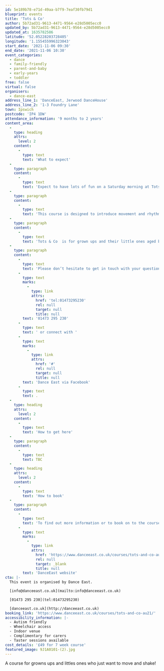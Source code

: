 ```yaml
---
id: 5e189b78-e71d-49aa-b7f9-7eaf30fb79d1
blueprint: events
title: 'Tots & Co'
author: 5b72ad31-9613-4471-9564-e28d5005ecc0
updated_by: 5b72ad31-9613-4471-9564-e28d5005ecc0
updated_at: 1635782586
latitude: '52.05228203728405'
longitude: '1.155455996323043'
start_date: '2021-11-06 09:30'
end_date: '2021-11-06 10:30'
event_categories:
  - dance
  - family-friendly
  - parent-and-baby
  - early-years
  - toddler
free: false
virtual: false
organisers:
  - dance-east
address_line_1: 'DanceEast, Jerwood DanceHouse'
address_line_2: '1-3 Foundry Lane'
town: Ipswich
postcode: 'IP4 1DW'
attendance_information: '9 months to 2 years'
content_area:
  -
    type: heading
    attrs:
      level: 2
    content:
      -
        type: text
        text: 'What to expect'
  -
    type: paragraph
    content:
      -
        type: text
        text: 'Expect to have lots of fun on a Saturday morning at Tots & Co! '
  -
    type: paragraph
    content:
      -
        type: text
        text: 'This course is designed to introduce movement and rhythm to your little ones, whilst using their imagination and having fun. We''ll also be using props such as scarves, balls and hoops to introduce co-ordination skills. This is a really fun, friendly and safe environment for you and your little one to explore movement together and hopefully make some memories too!'
  -
    type: paragraph
    content:
      -
        type: text
        text: 'Tots & Co  is for grown ups and their little ones aged between nine months and two years, but you can join up until their third birthday! '
  -
    type: paragraph
    content:
      -
        type: text
        text: 'Please don’t hesitate to get in touch with your questions or if you would like to try a taster session you can call Dance East on '
      -
        type: text
        marks:
          -
            type: link
            attrs:
              href: 'tel:01473295230'
              rel: null
              target: null
              title: null
        text: '01473 295 230'
      -
        type: text
        text: ' or connect with '
      -
        type: text
        marks:
          -
            type: link
            attrs:
              href: '#'
              rel: null
              target: null
              title: null
        text: 'Dance East via Facebook'
      -
        type: text
        text: .
  -
    type: heading
    attrs:
      level: 2
    content:
      -
        type: text
        text: 'How to get here'
  -
    type: paragraph
    content:
      -
        type: text
        text: TBC
  -
    type: heading
    attrs:
      level: 2
    content:
      -
        type: text
        text: 'How to book'
  -
    type: paragraph
    content:
      -
        type: text
        text: 'To find out more information or to book on to the course please visit the '
      -
        type: text
        marks:
          -
            type: link
            attrs:
              href: 'https://www.danceeast.co.uk/courses/tots-and-co-au21/'
              rel: null
              target: _blank
              title: null
        text: 'DanceEast website'
cta: |-
  This event is organised by Dance East. 

  [info@danceeast.co.uk](mailto:info@danceeast.co.uk)

  [01473 295 230](tel:01473295230)

  [danceeast.co.uk](http://danceeast.co.uk)
booking_link: 'https://www.danceeast.co.uk/courses/tots-and-co-au21/'
accessibility_information: |-
  - Autism friendly
  - Wheelchair access
  - Indoor venue
  - Complimentary for carers
  - Taster sessions available
cost_details: '£49 for 7 week course'
featured_image: 9J1A0101-(2).jpg
---
```

A course for growns ups and littles ones who just want to move and shake!
